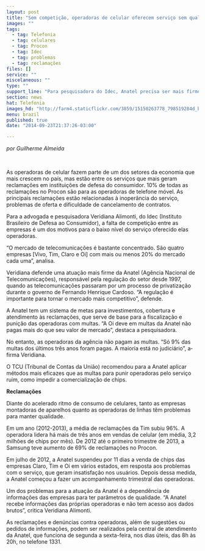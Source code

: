 ```yaml
---
layout: post
title: "Sem competição, operadoras de celular oferecem serviço sem qualidade"
images: ""
tags:
  - tag: Telefonia
  - tag: celulares
  - tag: Procon
  - tag: Idec
  - tag: problemas
  - tag: reclamações
files: []
service: ""
miscelaneous: ""
type: ""
support_line: "Para pesquisadora do Idec, Anatel precisa ser mais firme na regulação do setor"
section: news
hat: Telefonia
images_hd: "http://farm4.staticflickr.com/3859/15150263778_798519284d_b.jpg"
menu: brazil
published: true
date: "2014-09-23T21:37:26-03:00"

---
```

<p><em>por Guilherme Almeida</em></p>

<p>&nbsp;</p>

<p>As operadoras de celular fazem parte de um dos setores da economia que mais crescem no pa&iacute;s, mas est&atilde;o entre os servi&ccedil;os que mais geram reclama&ccedil;&otilde;es em institui&ccedil;&otilde;es de defesa do consumidor. 10% de todas as reclama&ccedil;&otilde;es no Procon s&atilde;o para as operadoras de telefone m&oacute;vel. As principais reclama&ccedil;&otilde;es est&atilde;o relacionadas &agrave; inoper&acirc;ncia do servi&ccedil;o, problemas de oferta e di&shy;ficuldade de cancelamento de contratos.</p>

<p>Para a advogada e pesquisadora Veridiana Alimonti, do Idec (Instituto Brasileiro de Defesa ao Consumidor), a falta de competi&ccedil;&atilde;o entre as empresas &eacute; um dos motivos para o baixo n&iacute;vel do servi&ccedil;o oferecido elas operadoras.</p>

<p>&ldquo;O mercado de telecomunica&ccedil;&otilde;es &eacute; bastante concentrado. S&atilde;o quatro empresas [Vivo, Tim, Claro e Oi] com mais ou menos 20% do mercado cada uma&rdquo;, analisa.</p>

<p>Veridiana defende uma atua&ccedil;&atilde;o mais firme da Anatel (Ag&ecirc;ncia Nacional de Telecomunica&ccedil;&otilde;es), respons&aacute;vel pela regula&ccedil;&atilde;o do setor desde 1997, quando as telecomunica&ccedil;&otilde;es passaram por um processo de privatiza&ccedil;&atilde;o durante o governo de Fernando Henrique Cardoso. &ldquo;A regula&ccedil;&atilde;o &eacute; importante para tornar o mercado mais competitivo&rdquo;, defende.</p>

<p>A Anatel tem um sistema de metas para investimentos, cobertura e atendimento &agrave;s reclama&ccedil;&otilde;es, que serve de base para a &shy;fiscaliza&ccedil;&atilde;o e puni&ccedil;&atilde;o das operadoras com multas. &ldquo;A Oi deve em multas da Anatel n&atilde;o pagas mais do que seu valor de mercado&rdquo;, destaca a pesquisadora.</p>

<p>No entanto, as operadoras da ag&ecirc;ncia n&atilde;o pagam as multas. &ldquo;S&oacute; 9% das multas dos &uacute;ltimos tr&ecirc;s anos foram pagas. A maioria est&aacute; no judici&aacute;rio&rdquo;, a&shy;firma Veridiana.</p>

<p>O TCU (Tribunal de Contas da Uni&atilde;o) recomendou para a Anatel aplicar m&eacute;todos mais e&shy;ficazes que as multas para punir operadoras pelo servi&ccedil;o ruim, como impedir a comercializa&ccedil;&atilde;o de chips.</p>

<p><strong>Reclama&ccedil;&otilde;es</strong></p>

<p>Diante do acelerado ritmo de consumo de celulares, tanto as empresas montadoras de aparelhos quanto as operadoras de linhas t&ecirc;m problemas para manter qualidade.</p>

<p>Em um ano (2012-2013), a m&eacute;dia de reclama&ccedil;&otilde;es da Tim subiu 96%. A operadora lidera h&aacute; mais de tr&ecirc;s anos em vendas de celular (em m&eacute;dia, 3,2 milh&otilde;es de chips por m&ecirc;s). De 2012 at&eacute; o primeiro trimestre de 2013, a Samsung teve aumento de 69% de reclama&ccedil;&otilde;es no Procon.</p>

<p>Em julho de 2012, a Anatel suspendeu por 11 dias a venda de chips das empresas Claro, Tim e Oi em v&aacute;rios estados, em resposta aos problemas com o servi&ccedil;o, que geram insatisfa&ccedil;&atilde;o nos usu&aacute;rios. Depois dessa medida, a Anatel come&ccedil;ou a fazer um acompanhamento trimestral das operadoras.</p>

<p>Um dos problemas para a atua&ccedil;&atilde;o da Anatel &eacute; a depend&ecirc;ncia de informa&ccedil;&otilde;es das empresas para ter par&acirc;metros de qualidade. &ldquo;A Anatel recebe informa&ccedil;&otilde;es das pr&oacute;prias operadoras e n&atilde;o tem acesso aos dados brutos&rdquo;, critica Veridiana Alimonti.</p>

<p>As reclama&ccedil;&otilde;es e den&uacute;ncias contra operadoras, al&eacute;m de sugest&otilde;es ou pedidos de informa&ccedil;&otilde;es, podem ser realizados pela central de atendimento da Anatel, que funciona de segunda a sexta-feira, nos dias &uacute;teis, das 8h &agrave;s 20h, no telefone 1331.</p>
